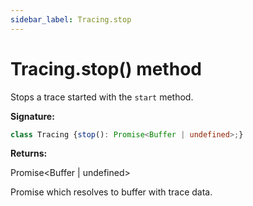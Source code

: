 ```yaml
---
sidebar_label: Tracing.stop
---
```

# Tracing.stop() method

Stops a trace started with the `start` method.

**Signature:**

```typescript
class Tracing {stop(): Promise<Buffer | undefined>;}
```
**Returns:**

Promise&lt;Buffer \| undefined&gt;

Promise which resolves to buffer with trace data.

